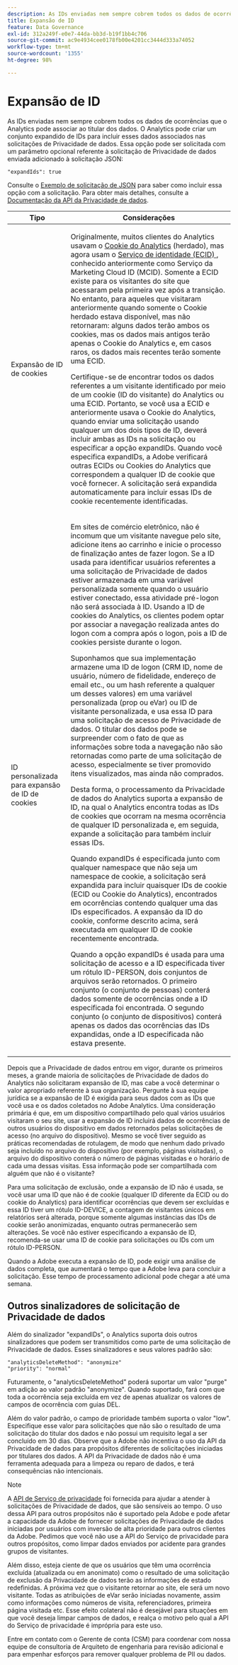 ```yaml
---
description: As IDs enviadas nem sempre cobrem todos os dados de ocorrências que o Analytics pode associar ao titular dos dados. O Analytics pode criar um conjunto expandido de IDs para incluir esses dados associados nas solicitações de Privacidade de dados. Essa opção pode ser solicitada com um parâmetro opcional referente à solicitação de Privacidade de dados enviada adicionado à solicitação JSON
title: Expansão de ID
feature: Data Governance
exl-id: 312a249f-e0e7-44da-bb3d-b19f1bb4c706
source-git-commit: ac9e4934cee0178fb00e4201cc3444d333a74052
workflow-type: tm+mt
source-wordcount: '1355'
ht-degree: 98%

---
```


# Expansão de ID

As IDs enviadas nem sempre cobrem todos os dados de ocorrências que o Analytics pode associar ao titular dos dados. O Analytics pode criar um conjunto expandido de IDs para incluir esses dados associados nas solicitações de Privacidade de dados. Essa opção pode ser solicitada com um parâmetro opcional referente à solicitação de Privacidade de dados enviada adicionado à solicitação JSON:

```
"expandIds": true
```

Consulte o [Exemplo de solicitação de JSON](/help/admin/c-data-governance/gdpr-submit-access-delete.md#sample-json-request) para saber como incluir essa opção com a solicitação. Para obter mais detalhes, consulte a [Documentação da API da Privacidade de dados](https://experienceleague.adobe.com/docs/experience-platform/privacy/api/overview.html).

<table id="table_A10CA8DC8C1643CF84A4DF30A6740D51"> 
 <thead> 
  <tr> 
   <th colname="col1" class="entry"> Tipo </th> 
   <th colname="col2" class="entry"> Considerações </th> 
  </tr> 
 </thead>
 <tbody> 
  <tr> 
   <td colname="col1"> <p>Expansão de ID de cookies </p> </td> 
   <td colname="col2"> <p>Originalmente, muitos clientes do Analytics usavam o <a href="https://experienceleague.adobe.com/docs/core-services/interface/ec-cookies/cookies-privacy.html?lang=pt-BR">Cookie do Analytics</a> (herdado), mas agora usam o <a href="https://experienceleague.adobe.com/docs/id-service/using/home.html?lang=pt-BR"> Serviço de identidade (ECID) </a>, conhecido anteriormente como Serviço da Marketing Cloud ID (MCID). Somente a ECID existe para os visitantes do site que acessaram pela primeira vez após a transição. No entanto, para aqueles que visitaram anteriormente quando somente o Cookie herdado estava disponível, mas não retornaram: alguns dados terão ambos os cookies, mas os dados mais antigos terão apenas o Cookie do Analytics e, em casos raros, os dados mais recentes terão somente uma ECID. </p> <p>Certifique-se de encontrar todos os dados referentes a um visitante identificado por meio de um cookie (ID do visitante) do Analytics ou uma ECID. Portanto, se você usa a ECID e anteriormente usava o Cookie do Analytics, quando enviar uma solicitação usando qualquer um dos dois tipos de ID, deverá incluir ambas as IDs na solicitação ou especificar a opção expandIDs. Quando você especifica expandIDs, a Adobe verificará outras ECIDs ou Cookies do Analytics que correspondem a qualquer ID de cookie que você fornecer. A solicitação será expandida automaticamente para incluir essas IDs de cookie recentemente identificadas. </p> </td> 
  </tr> 
  <tr> 
   <td colname="col1"> <p>ID personalizada para expansão de ID de cookies </p> </td> 
   <td colname="col2"> <p>Em sites de comércio eletrônico, não é incomum que um visitante navegue pelo site, adicione itens ao carrinho e inicie o processo de finalização antes de fazer logon. Se a ID usada para identificar usuários referentes a uma solicitação de Privacidade de dados estiver armazenada em uma variável personalizada somente quando o usuário estiver conectado, essa atividade pré-logon não será associada à ID. Usando a ID de cookies do Analytics, os clientes podem optar por associar a navegação realizada antes do logon com a compra após o logon, pois a ID de cookies persiste durante o logon. </p> <p>Suponhamos que sua implementação armazene uma ID de logon (CRM ID, nome de usuário, número de fidelidade, endereço de email etc., ou um hash referente a qualquer um desses valores) em uma variável personalizada (prop ou eVar) ou ID de visitante personalizada, e usa essa ID para uma solicitação de acesso de Privacidade de dados. O titular dos dados pode se surpreender com o fato de que as informações sobre toda a navegação não são retornadas como parte de uma solicitação de acesso, especialmente se tiver promovido itens visualizados, mas ainda não comprados. </p> <p>Desta forma, o processamento da Privacidade de dados do Analytics suporta a expansão de ID, na qual o Analytics encontra todas as IDs de cookies que ocorram na mesma ocorrência de qualquer ID personalizada e, em seguida, expande a solicitação para também incluir essas IDs. </p> <p>Quando expandIDs é especificada junto com qualquer namespace que não seja um namespace de cookie, a solicitação será expandida para incluir quaisquer IDs de cookie (ECID ou Cookie do Analytics), encontrados em ocorrências contendo qualquer uma das IDs especificados. A expansão da ID do cookie, conforme descrito acima, será executada em qualquer ID de cookie recentemente encontrada. </p> <p>Quando a opção expandIDs é usada para uma solicitação de acesso e a ID especificada tiver um rótulo ID-PERSON, dois conjuntos de arquivos serão retornados. O primeiro conjunto (o conjunto de pessoas) conterá dados somente de ocorrências onde a ID especificada foi encontrada. O segundo conjunto (o conjunto de dispositivos) conterá apenas os dados das ocorrências das IDs expandidas, onde a ID especificada não estava presente. </p> </td> 
  </tr> 
 </tbody> 
</table>

Depois que a Privacidade de dados entrou em vigor, durante os primeiros meses, a grande maioria de solicitações de Privacidade de dados do Analytics não solicitaram expansão de ID, mas cabe a você determinar o valor apropriado referente à sua organização. Pergunte à sua equipe jurídica se a expansão de ID é exigida para seus dados com as IDs que você usa e os dados coletados no Adobe Analytics. Uma consideração primária é que, em um dispositivo compartilhado pelo qual vários usuários visitaram o seu site, usar a expansão de ID incluirá dados de ocorrências de outros usuários do dispositivo em dados retornados pelas solicitações de acesso (no arquivo do dispositivo). Mesmo se você tiver seguido as práticas recomendadas de rotulagem, de modo que nenhum dado privado seja incluído no arquivo do dispositivo (por exemplo, páginas visitadas), o arquivo do dispositivo conterá o número de páginas visitadas e o horário de cada uma dessas visitas. Essa informação pode ser compartilhada com alguém que não é o visitante?

Para uma solicitação de exclusão, onde a expansão de ID não é usada, se você usar uma ID que não é de cookie (qualquer ID diferente da ECID ou do cookie do Analytics) para identificar ocorrências que devem ser excluídas e essa ID tiver um rótulo ID-DEVICE, a contagem de visitantes únicos em relatórios será alterada, porque somente algumas instâncias das IDs de cookie serão anonimizadas, enquanto outras permanecerão sem alterações. Se você não estiver especificando a expansão de ID, recomenda-se usar uma ID de cookie para solicitações ou IDs com um rótulo ID-PERSON.

Quando a Adobe executa a expansão de ID, pode exigir uma análise de dados completa, que aumentará o tempo que a Adobe leva para concluir a solicitação. Esse tempo de processamento adicional pode chegar a até uma semana.

## Outros sinalizadores de solicitação de Privacidade de dados

Além do sinalizador &quot;expandIDs&quot;, o Analytics suporta dois outros sinalizadores que podem ser transmitidos como parte de uma solicitação de Privacidade de dados. Esses sinalizadores e seus valores padrão são:

```
"analyticsDeleteMethod": "anonymize"
"priority": "normal"
```

Futuramente, o &quot;analyticsDeleteMethod&quot; poderá suportar um valor &quot;purge&quot; em adição ao valor padrão &quot;anonymize&quot;. Quando suportado, fará com que toda a ocorrência seja excluída em vez de apenas atualizar os valores de campos de ocorrência com guias DEL.

Além do valor padrão, o campo de prioridade também suporta o valor &quot;low&quot;. Especifique esse valor para solicitações que não são o resultado de uma solicitação do titular dos dados e não possui um requisito legal a ser concluído em 30 dias. Observe que a Adobe não incentiva o uso da API da Privacidade de dados para propósitos diferentes de solicitações iniciadas por titulares dos dados. A API da Privacidade de dados não é uma ferramenta adequada para a limpeza ou reparo de dados, e terá consequências não intencionais.

>[!NOTE]
>
>A [API de Serviço de privacidade](https://experienceleague.adobe.com/docs/experience-platform/privacy/api/overview.html) foi fornecida para ajudar a atender à solicitações de Privacidade de dados, que são sensíveis ao tempo. O uso dessa API para outros propósitos não é suportado pela Adobe e pode afetar a capacidade da Adobe de fornecer solicitações de Privacidade de dados iniciadas por usuários com inversão de alta prioridade para outros clientes da Adobe. Pedimos que você não use a API do Serviço de privacidade para outros propósitos, como limpar dados enviados por acidente para grandes grupos de visitantes.

Além disso, esteja ciente de que os usuários que têm uma ocorrência excluída (atualizada ou em anonimato) como o resultado de uma solicitação de exclusão da Privacidade de dados terão as informações de estado redefinidas. A próxima vez que o visitante retornar ao site, ele será um novo visitante. Todas as atribuições de eVar serão iniciadas novamente, assim como informações como números de visita, referenciadores, primeira página visitada etc. Esse efeito colateral não é desejável para situações em que você deseja limpar campos de dados, e realça o motivo pelo qual a API do Serviço de privacidade é imprópria para este uso.

Entre em contato com o Gerente de conta (CSM) para coordenar com nossa equipe de consultoria de Arquiteto de engenharia para revisão adicional e para empenhar esforços para remover qualquer problema de PII ou dados.

